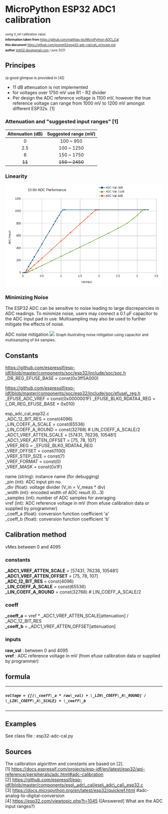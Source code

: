 # MicroPython ESP32 ADC1 calibration  
<small><small>using V\_ref calibration value  
**information taken from** https://github.com/matthias-bs/MicroPython-ADC\_Cal  
**this document** https://github.com/josmet52/esp32-adc-cal/cal\_principe.md  
**author** jmb52.dev@gmail.com / june 2021</small></small>
    
## Principes 
<small>(a good glimpse is provided in [4]) </small>
 
- 11 dB attenuation is not implemented
- for voltages over 1750 mV use R1 - R2 divider  
- Per design the ADC reference voltage is 1100 mV, however the true
  reference voltage can range from 1000 mV to 1200 mV amongst different
  ESP32s. [1] 
  
### Attenuation and "suggested input ranges" [1]

 Attenuation (dB)|Suggested range (mV)
 :--:|:--:
 0 | 100 ~  950   
 2.5 | 100 ~ 1250   
 6 | 150 ~ 1750  
 ~~11~~ | ~~150 ~ 2450~~   
      
### Linearity
![](linearity.png)


### Minimizing Noise
The ESP32 ADC can be sensitive to noise leading to large discrepancies in ADC readings. To minimize noise, users may connect a 0.1 µF capacitor to the ADC input pad in use. Multisampling may also be used to further mitigate the effects of noise.

ADC noise mitigation
![](minimize\_noise.png)
<small>Graph illustrating noise mitigation using capacitor and multisampling of 64 samples.</small>
## Constants 
https://github.com/espressif/esp-idf/blob/master/components/soc/esp32/include/soc/soc.h  
\_DR\_REG\_EFUSE\_BASE      = const(0x3ff5A000)

https://github.com/espressif/esp-idf/blob/master/components/soc/esp32/include/soc/efuse\_reg.h  
\_EFUSE\_ADC\_VREF         = const(0x0000001F)
\_EFUSE\_BLK0\_RDATA4\_REG  = (\_DR\_REG\_EFUSE\_BASE + 0x010)

esp\_adc\_cal\_esp32.c  
\_ADC\_12\_BIT\_RES         = const(4096)  
\_LIN\_COEFF\_A\_SCALE      = const(65536)  
\_LIN\_COEFF\_A\_ROUND      = const(32768) # LIN\_COEFF\_A\_SCALE/2  
\_ADC1\_VREF\_ATTEN\_SCALE  = [57431, 76236, 105481]  
\_ADC1\_VREF\_ATTEN\_OFFSET = [75, 78, 107]  
\_VREF\_REG               = \_EFUSE\_BLK0\_RDATA4\_REG  
\_VREF\_OFFSET            = const(1100)  
\_VREF\_STEP\_SIZE         = const(7)  
\_VREF\_FORMAT            = const(0)  
\_VREF\_MASK              = const(0x1F)

name (string):      instance name (for debugging)  
\_pin (int):         ADC input pin no.  
\_div (float):       voltage divider (V\_in = V\_meas * div)  
\_width (int):       encoded width of ADC result (0...3)  
\_samples (int):     number of ADC samples for averaging  
vref (int):         ADC reference voltage in mV (from efuse calibration data or supplied by programmer)  
\_coeff\_a (float):   conversion function coefficient 'a'  
\_coeff\_b (float):   conversion function coefficient 'b'  

 ## Calibration method

vMes between 0 and 4095
### constants
**\_ADC1\_VREF\_ATTEN\_SCALE**  = [57431, 76236, 105481]  
**\_ADC1\_VREF\_ATTEN\_OFFSET** = [75, 78, 107]  
**\_ADC\_12\_BIT\_RES**         = const(4096)  
**\_LIN\_COEFF\_A\_SCALE**      = const(65536)  
**\_LIN\_COEFF\_A\_ROUND**      = const(32768) # LIN\_COEFF\_A\_SCALE/2  
### coeff
**\_coeff\_a** = vref \* \_ADC1\_VREF\_ATTEN\_SCALE[attenuation] / \_ADC\_12\_BIT\_RES  
**\_coeff\_b** = \_ADC1\_VREF\_ATTEN\_OFFSET[attenuation]
### inputs
**raw_val** : between 0 and 4095  
**vref** : ADC reference voltage in mV (from efuse calibration data or supplied by programmer)
## formula
---  
##### `voltage = {[(\_coeff\_a * raw\_val) + \_LIN\_COEFF\_A\_ROUND] / \_LIN\_COEFF\_A\_SCALE} + \_coeff\_b`
---
## Examples
See class file : esp32-adc-cal.py
## Sources
The calibration algorithm and constants are based on [2].  
[1] https://docs.espressif.com/projects/esp-idf/en/latest/esp32/api-reference/peripherals/adc.html#adc-calibration  
[2] https://github.com/espressif/esp-idf/blob/master/components/esp\_adc\_cal/esp\_adc\_cal\_esp32.c  
[3] https://docs.micropython.org/en/latest/esp32/quickref.html #adc-analog-to-digital-conversion  
[4] https://esp32.com/viewtopic.php?t=1045 ([Answered] What are the ADC input ranges?)



        
        
        
